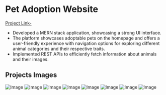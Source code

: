 # Pet Adoption Website
[Project Link-](https://pet-adoption-website-m7xh.onrender.com/)
- Developed a MERN stack application, showcasing a strong UI interface.  
- The platform showcases adoptable pets on the homepage and offers a user-friendly experience with navigation 
  options for exploring different animal categories and their respective traits.  
- Implemented REST APIs to efficiently fetch information about animals and their images.

## Projects Images

![Image](https://github.com/user-attachments/assets/522feb7b-48ea-46bd-93df-d7c31572ead2)
![Image](https://github.com/user-attachments/assets/4338a9aa-ba04-47b5-b400-5b0ed089743c)
![Image](https://github.com/user-attachments/assets/7f96860d-d354-42a1-a829-a3782f7f8ad3)
![Image](https://github.com/user-attachments/assets/6093f307-9c95-41fe-9468-8a9cf0b8872b)
![Image](https://github.com/user-attachments/assets/fba34d53-bc34-4e73-b464-4a57656dad6d)
![Image](https://github.com/user-attachments/assets/7cdf4d5c-31a0-4900-8be4-15f3f608cc3c)
![Image](https://github.com/user-attachments/assets/e4b4f7b8-b694-44b2-b96c-71ed919accb3)
![Image](https://github.com/user-attachments/assets/d8a27eee-aa17-4299-8330-aba8c435ed63)
